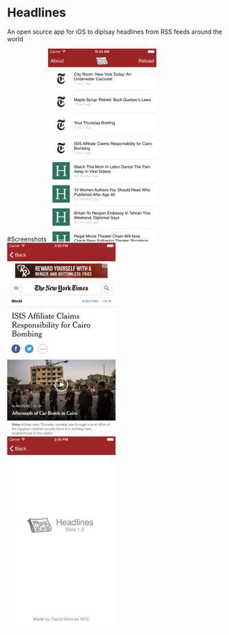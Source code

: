 # Headlines
An open source app for iOS to diplsay headlines from RSS feeds around the world


#Screenshots
<img src="screenshots/screenshot1.png" style="width:50%">
<br/>
<img src="screenshots/screenshot3.png" style="width:50%">
<br/>
<img src="screenshots/screenshot2.png" style="width:50%">

